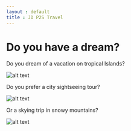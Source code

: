 ```yaml
---
layout : default
title : JD P2S Travel
---
```


# Do you have a dream?

Do you dream of a vacation on tropical Islands?

![alt text](https://github.com/jdtravelp2s/jdtravelp2s.github.io/tree/master/assets/cottages-beach.jpg?raw=true "beach")

Do you prefer a city sightseeing tour?

![alt text](https://github.com/jdtravelp2s/jdtravelp2s.github.io/tree/master/assets/orange-powerboat.jpg?raw=true "venice")

Or a skying trip in snowy mountains?

![alt text](https://github.com/jdtravelp2s/jdtravelp2s.github.io/tree/master/assets/mountains.jpg?raw=true "mountains")

